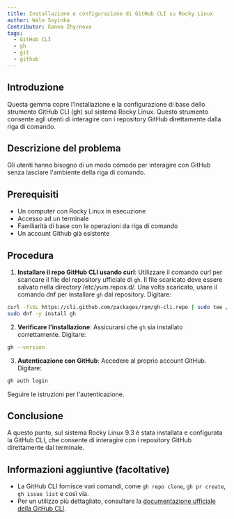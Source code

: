 ```yaml
---
title: Installazione e configurazione di GitHub CLI su Rocky Linux
author: Wale Soyinka
Contributor: Ganna Zhyrnova
tags:
  - GitHub CLI
  - gh
  - git
  - github
---
```


## Introduzione

Questa gemma copre l'installazione e la configurazione di base dello strumento GitHub CLI (gh) sul sistema Rocky Linux. Questo strumento consente agli utenti di interagire con i repository GitHub direttamente dalla riga di comando.

## Descrizione del problema

Gli utenti hanno bisogno di un modo comodo per interagire con GitHub senza lasciare l'ambiente della riga di comando.

## Prerequisiti

- Un computer con Rocky Linux in esecuzione
- Accesso ad un terminale
- Familiarità di base con le operazioni da riga di comando
- Un account Github già esistente

## Procedura

1. **Installare il repo GitHub CLI usando curl**:
  Utilizzare il comando curl per scaricare il file del repository ufficiale di `gh`. Il file scaricato deve essere salvato nella directory /etc/yum.repos.d/. Una volta scaricato, usare il comando dnf per installare `gh` dal repository. Digitare:

  ```bash
  curl -fsSL https://cli.github.com/packages/rpm/gh-cli.repo | sudo tee /etc/yum.repos.d/github-cli.repo
  sudo dnf -y install gh
  ```

2. **Verificare l'installazione**:
  Assicurarsi che `gh` sia installato correttamente. Digitare:

  ```bash
  gh --version
  ```

3. **Autenticazione con GitHub**:
  Accedere al proprio account GitHub. Digitare:

  ```bash
  gh auth login
  ```

  Seguire le istruzioni per l'autenticazione.

## Conclusione

A questo punto, sul sistema Rocky Linux 9.3 è stata installata e configurata la GitHub CLI, che consente di interagire con i repository GitHub direttamente dal terminale.

## Informazioni aggiuntive (facoltative)

- La GitHub CLI fornisce vari comandi, come `gh repo clone`, `gh pr create`, `gh issue list` e così via.
- Per un utilizzo più dettagliato, consultare la [documentazione ufficiale della GitHub CLI](https://cli.github.com/manual/).
